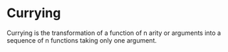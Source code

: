 # Currying
Currying is the transformation of a function of n arity or arguments into a sequence of n functions taking only one argument.
